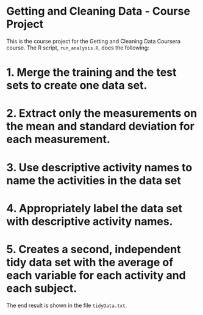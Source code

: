 # Getting and Cleaning Data - Course Project

This is the course project for the Getting and Cleaning Data Coursera course.
The R script, `run_analysis.R`, does the following:

# 1. Merge the training and the test sets to create one data set.
# 2. Extract only the measurements on the mean and standard deviation for each measurement. 
# 3. Use descriptive activity names to name the activities in the data set
# 4. Appropriately label the data set with descriptive activity names. 
# 5. Creates a second, independent tidy data set with the average of each variable for each activity and each subject.

The end result is shown in the file `tidyData.txt`.
